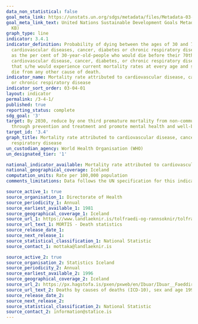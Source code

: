 ```yaml
---
data_non_statistical: false
goal_meta_link: https://unstats.un.org/sdgs/metadata/files/Metadata-03-04-01.pdf
goal_meta_link_text: United Nations Sustainable Development Goals Metadata (PDF 72.6
  KB)
graph_type: line
indicator: 3.4.1
indicator_definition: Probability of dying between the ages of 30 and 70 years from
  cardiovascular diseases, cancer, diabetes or chronic respiratory diseases, defined
  as the per cent of 30-year-old-people who would die before their 70th birthday from
  cardiovascular disease, cancer, diabetes, or chronic respiratory disease, assuming
  that s/he would experience current mortality rates at every age and s/he would not
  die from any other cause of death.
indicator_name: Mortality rate attributed to cardiovascular disease, cancer, diabetes
  or chronic respiratory disease
indicator_sort_order: 03-04-01
layout: indicator
permalink: /3-4-1/
published: true
reporting_status: complete
sdg_goal: '3'
target: By 2030, reduce by one third premature mortality from non-communicable diseases
  through prevention and treatment and promote mental health and well-being
target_id: '3.4'
graph_title: Mortality rate attributed to cardiovascular disease, cancer, diabetes or chronic
  respiratory disease
un_custodian_agency: World Health Organisation (WHO)
un_designated_tier: '1'

national_indicator_available: Mortality rate attributed to cardiovascular disease, cancer, diabetes or chronic respiratory disease
national_geographical_coverage: Iceland
computation_units: Rate per 100,000 population
comments_limitations: Data follows the UN specification for this indicator. This indicator has been identified in collaboration with topic experts.

source_active_1: true
source_organisation_1: Directorate of Health
source_periodicity_1: Annual
source_earliest_available_1: 1981
source_geographical_coverage_1: Iceland
source_url_1: https://www.landlaeknir.is/tolfraedi-og-rannsoknir/tolfraedi/danarorsakir/mortis/
source_url_text_1: MORTIS - Death statistics
source_release_date_1: 
source_next_release_1: 
source_statistical_classification_1: National Statistic
source_contact_1: mottaka@landlaeknir.is

source_active_2: true
source_organisation_2: Statistics Iceland
source_periodicity_2: Annual
source_earliest_available_2: 1996
source_geographical_coverage_2: Iceland
source_url_2: https://px.hagstofa.is/pxen/pxweb/en/Ibuar/Ibuar__Faeddirdanir__danir__danarmein/MAN05302.px
source_url_text_2: Deaths by causes of deaths (ICD-10), sex and age 1996-2017
source_release_date_2:
source_next_release_2:
source_statistical_classification_2: National Statistic
source_contact_2: information@statice.is
---
```

